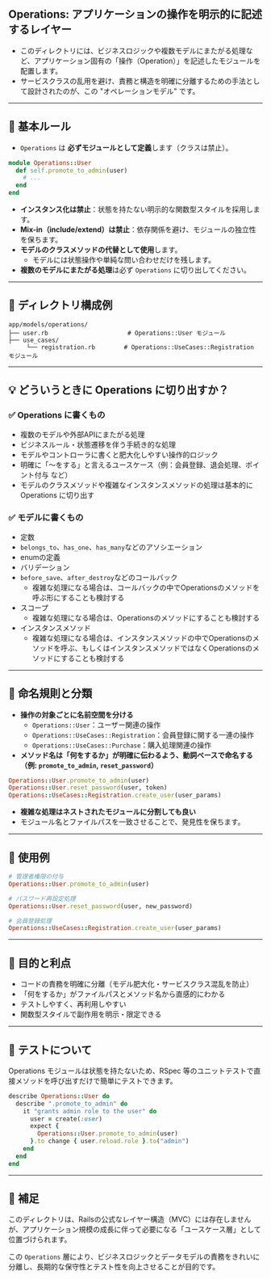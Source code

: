 
## Operations: アプリケーションの操作を明示的に記述するレイヤー

- このディレクトリには、ビジネスロジックや複数モデルにまたがる処理など、アプリケーション固有の「操作（Operation）」を記述したモジュールを配置します。
- サービスクラスの乱用を避け、責務と構造を明確に分離するための手法として設計されたのが、この "オペレーションモデル" です。

---

## 📌 基本ルール

- `Operations` は **必ずモジュールとして定義**します（クラスは禁止）。

```ruby
module Operations::User
  def self.promote_to_admin(user)
    # ...
  end
end
```

- **インスタンス化は禁止**：状態を持たない明示的な関数型スタイルを採用します。
- **Mix-in（include/extend）は禁止**：依存関係を避け、モジュールの独立性を保ちます。
- **モデルのクラスメソッドの代替として使用**します。
  - モデルには状態操作や単純な問い合わせだけを残します。
- **複数のモデルにまたがる処理**は必ず `Operations` に切り出してください。

---

## 📁 ディレクトリ構成例

```
app/models/operations/
├── user.rb                      # Operations::User モジュール
├── use_cases/
     └── registration.rb        # Operations::UseCases::Registration モジュール
```

---

## 💡 どういうときに Operations に切り出すか？

### ✅ Operations に書くもの

- 複数のモデルや外部APIにまたがる処理
- ビジネスルール・状態遷移を伴う手続き的な処理
- モデルやコントローラに書くと肥大化しやすい操作的ロジック
- 明確に「〜をする」と言えるユースケース（例：会員登録、退会処理、ポイント付与 など）
- モデルのクラスメソッドや複雑なインスタンスメソッドの処理は基本的に Operations に切り出す

### ✅ モデルに書くもの

- 定数
- `belongs_to`、`has_one`、`has_many`などのアソシエーション
- enumの定義
- バリデーション
- `before_save`、`after_destroy`などのコールバック
  - 複雑な処理になる場合は、コールバックの中でOperationsのメソッドを呼ぶ形にすることも検討する
- スコープ
  - 複雑な処理になる場合は、Operationsのメソッドにすることも検討する
- インスタンスメソッド
  - 複雑な処理になる場合は、インスタンスメソッドの中でOperationsのメソッドを呼ぶ、もしくはインスタンスメソッドではなくOperationsのメソッドにすることも検討する

---

## 🧭 命名規則と分類

- **操作の対象ごとに名前空間を分ける**
  -  `Operations::User`：ユーザー関連の操作
  - `Operations::UseCases::Registration`：会員登録に関する一連の操作
  - `Operations::UseCases::Purchase`：購入処理関連の操作
- **メソッド名は「何をするか」が明確に伝わるよう、動詞ベースで命名する（例: `promote_to_admin`, `reset_password`）**

```ruby
Operations::User.promote_to_admin(user)
Operations::User.reset_password(user, token)
Operations::UseCases::Registration.create_user(user_params)
```

-  **複雑な処理はネストされたモジュールに分割しても良い**
  - モジュール名とファイルパスを一致させることで、発見性を保ちます。

---

## 📘 使用例

```ruby
# 管理者権限の付与
Operations::User.promote_to_admin(user)

# パスワード再設定処理
Operations::User.reset_password(user, new_password)

# 会員登録処理
Operations::UseCases::Registration.create_user(user_params)
```

---

## 🎯 目的と利点

- コードの責務を明確に分離（モデル肥大化・サービスクラス混乱を防止）
- 「何をするか」がファイルパスとメソッド名から直感的にわかる
- テストしやすく、再利用しやすい
- 関数型スタイルで副作用を明示・限定できる

---

## 🧪 テストについて

Operations モジュールは状態を持たないため、RSpec 等のユニットテストで直接メソッドを呼び出すだけで簡単にテストできます。

```ruby
describe Operations::User do
  describe ".promote_to_admin" do
    it "grants admin role to the user" do
      user = create(:user)
      expect {
        Operations::User.promote_to_admin(user)
      }.to change { user.reload.role }.to("admin")
    end
  end
end
```

---

## 📝 補足

このディレクトリは、Railsの公式なレイヤー構造（MVC）には存在しませんが、アプリケーション規模の成長に伴って必要になる「ユースケース層」として位置づけられます。

この `Operations` 層により、ビジネスロジックとデータモデルの責務をきれいに分離し、長期的な保守性とテスト性を向上させることが目的です。
